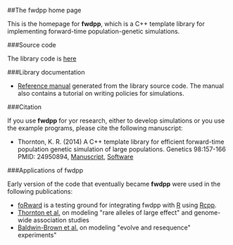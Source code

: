 ##The fwdpp home page

This is the homepage for __fwdpp__, which is a C++ template library for implementing forward-time population-genetic simulations.

###Source code

The library code is [here](https://github.com/molpopgen/fwdpp)

###Library documentation

* [Reference manual](doc/html/index.html) generated from the library source code.  The manual also contains a tutorial on writing policies for simulations.

###Citation

If you use __fwdpp__ for yor research, either to develop simulations or you use the example programs, please cite the following manuscript:

* Thornton, K. R. (2014) A C++ template library for efficient forward-time population genetic simulation of large populations.  Genetics 98:157-166  PMID: 24950894, [Manuscript](http://www.genetics.org/content/198/1/157.abstract), [Software](https://github.com/molpopgen/fwdpp)

###Applications of fwdpp

Early version of the code that eventually became __fwdpp__ were used in the following publications:

* [foRward](https://github.com/molpopgen/foRward) is a testing ground for integrating fwdpp with [R](http:://r-project.org) using [Rcpp](http://rcpp.org).
* [Thornton et al.](http://www.plosgenetics.org/article/info%3Adoi%2F10.1371%2Fjournal.pgen.1003258) on modeling "rare alleles of large effect" and genome-wide association studies
* [Baldwin-Brown et al.](http://mbe.oxfordjournals.org/content/31/4/1040.full) on modeling "evolve and resequence" experiments"